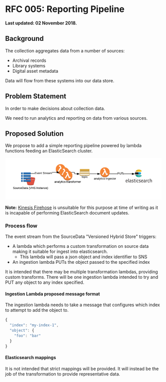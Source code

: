 # RFC 005: Reporting Pipeline

**Last updated: 02 November 2018.**

## Background

The collection aggregates data from a number of sources:

* Archival records
* Library systems
* Digital asset metadata

Data will flow from these systems into our data store.

## Problem Statement

In order to make decisions about collection data.

We need to run analytics and reporting on data from various sources.

## Proposed Solution

We propose to add a simple reporting pipeline powered by lambda functions feeding an ElasticSearch cluster.

![overview](../.gitbook/assets/overview%20%282%29.png)

**Note:** [Kinesis Firehose](https://aws.amazon.com/blogs/aws/amazon-kinesis-firehose-simple-highly-scalable-data-ingestion/) is unsuitable for this purpose at time of writing as it is incapable of performing ElasticSearch document updates.

### Process flow

The event stream from the SourceData "Versioned Hybrid Store" triggers:

* A lambda which performs a custom transformation on source data making it suitable for ingest into elasticsearch.
  * This lambda will pass a json object and index identifier to SNS
* An ingestion lambda PUTs the object passed to the specified index

It is intended that there may be multiple transformation lambdas, providing custom transforms. There will be one ingestion lambda intended to try and PUT any object to any index specified.

#### Ingestion Lambda proposed message format

The ingestion lambda needs to take a message that configures which index to attempt to add the object to.

```javascript
{
  "index": "my-index-1",
  "object": {
    "foo": "bar"
  }
}
```

#### Elasticsearch mappings

It is not intended that strict mappings will be provided. It will instead be the job of the transformation to provide representative data.

